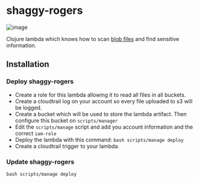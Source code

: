 # shaggy-rogers
![image](https://user-images.githubusercontent.com/12648924/84968381-b85b8f00-b0ec-11ea-988b-709af25c97f0.png)

Clojure lambda which knows how to scan [blob files](https://tika.apache.org/0.9/formats.html#Supported_Document_Formats) and find sensitive information.

## Installation

### Deploy shaggy-rogers
- Create a role for this lambda allowing it to read all files in all buckets.
- Create a cloudtrail log on your account so every file uploaded to s3 will be logged.
- Create a bucket which will be used to store the lambda artifact. Then configure this bucket on `scripts/manager`
- Edit the `scripts/manage` script and add you account information and the correct `iam-role`
- Deploy the lambda with this command: `bash scripts/manage deploy`
- Create a cloudtrail trigger to your lambda.

### Update shaggy-rogers
`bash scripts/manage deploy`
